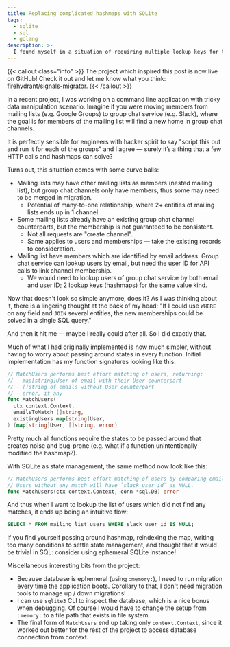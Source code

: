 ```yaml
---
title: Replacing complicated hashmaps with SQLite
tags:
  - sqlite
  - sql
  - golang
description: >-
  I found myself in a situation of requiring multiple lookup keys for the same hashmap, along with other relational complications for a Go CLI application. Unexpectedly, it all becomes easier in SQLite.
---
```


{{< callout class="info" >}}
The project which inspired this post is now live on GitHub! Check it out and let me know what you think: [firehydrant/signals-migrator](https://github.com/firehydrant/signals-migrator).
{{< /callout >}}

In a recent project, I was working on a command line application with tricky data manipulation scenario. Imagine if you were moving members from mailing lists (e.g. Google Groups) to group chat service (e.g. Slack), where the goal is for members of the mailing list will find a new home in group chat channels.

It is perfectly sensible for engineers with hacker spirit to say "script this out and run it for each of the groups" and I agree — surely it’s a thing that a few HTTP calls and hashmaps can solve?

Turns out, this situation comes with some curve balls:

- Mailing lists may have other mailing lists as members (nested mailing list), but group chat channels only have members, thus some may need to be merged in migration.
  - Potential of many-to-one relationship, where 2+ entities of mailing lists ends up in 1 channel.
- Some mailing lists already have an existing group chat channel counterparts, but the membership is not guaranteed to be consistent.
  - Not all requests are "create channel".
  - Same applies to users and memberships — take the existing records to consideration.
- Mailing list have members which are identified by email address. Group chat service can lookup users by email, but need the user ID for API calls to link channel membership.
  - We would need to lookup users of group chat service by both email and user ID; 2 lookup keys (hashmaps) for the same value kind.

Now that doesn't look so simple anymore, does it? As I was thinking about it, there is a lingering thought at the back of my head: "If I could use `WHERE` on any field and `JOIN` several entities, the new memberships could be solved in a single SQL query."

And then it hit me — maybe I really could after all. So I did exactly that.

Much of what I had originally implemented is now much simpler, without having to worry about passing around states in every function. Initial implementation has my function signatures looking like this:

```go
// MatchUsers performs best effort matching of users, returning:
// - map[string]User of email with their User counterpart
// - []string of emails without User counterpart
// - error, if any
func MatchUsers(
  ctx context.Context,
  emailsToMatch []string,
  existingUsers map[string]User,
) (map[string]User, []string, error)
```

Pretty much all functions require the states to be passed around that creates noise and bug-prone (e.g. what if a function unintentionally modified the hashmap?).

With SQLite as state management, the same method now look like this:

```go
// MatchUsers performs best effort matching of users by comparing emails.
// Users without any match will have `slack_user_id` as NULL.
func MatchUsers(ctx context.Context, conn *sql.DB) error
```

And thus when I want to lookup the list of users which did not find any matches, it ends up being an intuitive flow:

```sql
SELECT * FROM mailing_list_users WHERE slack_user_id IS NULL;
```

If you find yourself passing around hashmap, reindexing the map, writing too many conditions to settle state management, and thought that it would be trivial in SQL: consider using ephemeral SQLite instance!

Miscellaneous interesting bits from the project:

- Because database is ephemeral (using `:memory:`), I need to run migration every time the application boots. Corollary to that, I don't need migration tools to manage up / down migrations!
- I can use `sqlite3` CLI to inspect the database, which is a nice bonus when debugging. Of course I would have to change the setup from `:memory:` to a file path that exists in file system.
- The final form of `MatchUsers` end up taking only `context.Context`, since it worked out better for the rest of the project to access database connection from context.
